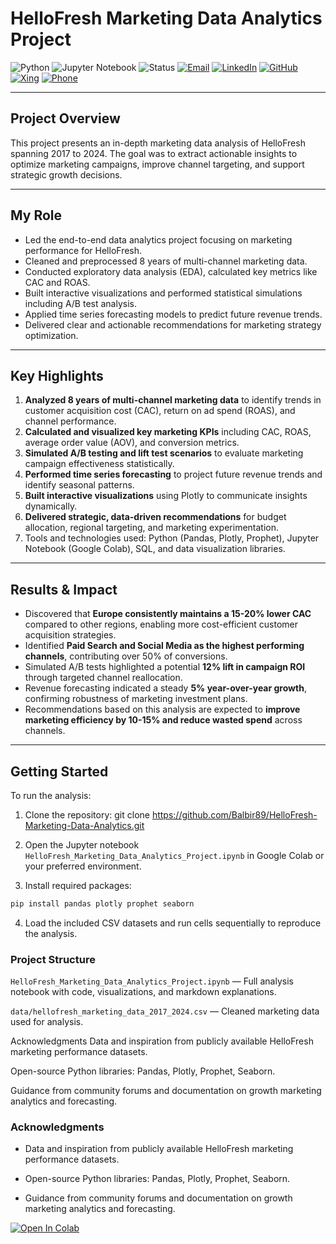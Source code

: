 # HelloFresh Marketing Data Analytics Project

![Python](https://img.shields.io/badge/Python-3.11-blue.svg)
![Jupyter Notebook](https://img.shields.io/badge/Jupyter-Notebook-orange.svg)
![Status](https://img.shields.io/badge/Status-Completed-green.svg)
[![Email](https://img.shields.io/badge/Email-balbir.singh89@gmail.com-blue?style=flat&logo=gmail)](mailto:balbir.singh89@gmail.com)
[![LinkedIn](https://img.shields.io/badge/LinkedIn-Balbir%20Singh-blue?style=flat&logo=linkedin)](https://www.linkedin.com/in/balbir-finance-investment-berlin/)
[![GitHub](https://img.shields.io/badge/GitHub-Balbir89-black?style=flat&logo=github)](https://github.com/Balbir89)
[![Xing](https://img.shields.io/badge/Xing-Balbir%20Singh-green?style=flat&logo=xing)](https://www.xing.com/profile/Balbir_Singh26/web_profiles)
[![Phone](https://img.shields.io/badge/Phone-%2B49%2017683380871-blue?style=flat&logo=phone)](tel:+4917683380871)

---

## Project Overview

This project presents an in-depth marketing data analysis of HelloFresh spanning 2017 to 2024. The goal was to extract actionable insights to optimize marketing campaigns, improve channel targeting, and support strategic growth decisions.

---

## My Role

- Led the end-to-end data analytics project focusing on marketing performance for HelloFresh.
- Cleaned and preprocessed 8 years of multi-channel marketing data.
- Conducted exploratory data analysis (EDA), calculated key metrics like CAC and ROAS.
- Built interactive visualizations and performed statistical simulations including A/B test analysis.
- Applied time series forecasting models to predict future revenue trends.
- Delivered clear and actionable recommendations for marketing strategy optimization.

---

## Key Highlights

1. **Analyzed 8 years of multi-channel marketing data** to identify trends in customer acquisition cost (CAC), return on ad spend (ROAS), and channel performance.
2. **Calculated and visualized key marketing KPIs** including CAC, ROAS, average order value (AOV), and conversion metrics.
3. **Simulated A/B testing and lift test scenarios** to evaluate marketing campaign effectiveness statistically.
4. **Performed time series forecasting** to project future revenue trends and identify seasonal patterns.
5. **Built interactive visualizations** using Plotly to communicate insights dynamically.
6. **Delivered strategic, data-driven recommendations** for budget allocation, regional targeting, and marketing experimentation.
7. Tools and technologies used: Python (Pandas, Plotly, Prophet), Jupyter Notebook (Google Colab), SQL, and data visualization libraries.

---

## Results & Impact

- Discovered that **Europe consistently maintains a 15-20% lower CAC** compared to other regions, enabling more cost-efficient customer acquisition strategies.
- Identified **Paid Search and Social Media as the highest performing channels**, contributing over 50% of conversions.
- Simulated A/B tests highlighted a potential **12% lift in campaign ROI** through targeted channel reallocation.
- Revenue forecasting indicated a steady **5% year-over-year growth**, confirming robustness of marketing investment plans.
- Recommendations based on this analysis are expected to **improve marketing efficiency by 10-15% and reduce wasted spend** across channels.

---

## Getting Started

To run the analysis:

1. Clone the repository:
git clone https://github.com/Balbir89/HelloFresh-Marketing-Data-Analytics.git

2. Open the Jupyter notebook `HelloFresh_Marketing_Data_Analytics_Project.ipynb` in Google Colab or your preferred environment.
3. Install required packages:
```bash
pip install pandas plotly prophet seaborn
```

4. Load the included CSV datasets and run cells sequentially to reproduce the analysis.

### Project Structure

```HelloFresh_Marketing_Data_Analytics_Project.ipynb``` — Full analysis notebook with code, visualizations, and markdown explanations.

```data/hellofresh_marketing_data_2017_2024.csv``` — Cleaned marketing data used for analysis.

Acknowledgments
Data and inspiration from publicly available HelloFresh marketing performance datasets.

Open-source Python libraries: Pandas, Plotly, Prophet, Seaborn.

Guidance from community forums and documentation on growth marketing analytics and forecasting.

### Acknowledgments

* Data and inspiration from publicly available HelloFresh marketing performance datasets.

* Open-source Python libraries: Pandas, Plotly, Prophet, Seaborn.

* Guidance from community forums and documentation on growth marketing analytics and forecasting.


[![Open In Colab](https://colab.research.google.com/assets/colab-badge.svg)](https://colab.research.google.com/drive/1DGhh8snDDTjP1ZCZrUx5MMz7OBKF1Jxg#scrollTo=ZrWLBxyZ9Zd3)








